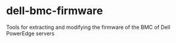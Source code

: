 dell-bmc-firmware
=================

Tools for extracting and modifying the firmware of the BMC of Dell PowerEdge servers